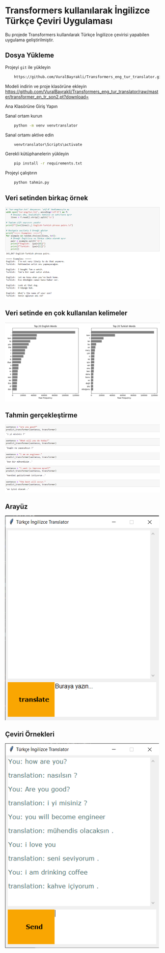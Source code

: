 
# Transformers kullanılarak İngilizce Türkçe Çeviri Uygulaması

Bu projede Transformers kullanılarak Türkçe İngilizce çevirisi yapabilen uygulama geliştirilmiştir.

## Dosya Yükleme

Projeyi `git` ile yükleyin

```bash
    https://github.com/VuralBayrakli/Transformers_eng_tur_translator.git
```

Modeli indirin ve proje klasörüne ekleyin
https://github.com/VuralBayrakli/Transformers_eng_tur_translator/raw/master/transformer_en_tr_son2.pt?download=

Ana Klasörüne Giriş Yapın

Sanal ortam kurun

```bash
    python -m venv venvtranslator
```

Sanal ortamı aktive edin

```bash
    venvtranslator\Scripts\activate
```

Gerekli kütüphanelerin yükleyin
```bash
    pip install -r requirements.txt
```

Projeyi çalıştırın
```bash
    python tahmin.py
```

## Veri setinden birkaç örnek

![App Screenshot](https://github.com/VuralBayrakli/Transformers_eng_tur_translator/blob/master/screenshots/ss1.png)

## Veri setinde en çok kullanılan kelimeler

![App Screenshot](https://github.com/VuralBayrakli/Transformers_eng_tur_translator/blob/master/screenshots/ss4.png)

## Tahmin gerçekleştirme

![App Screenshot](https://github.com/VuralBayrakli/Transformers_eng_tur_translator/blob/master/screenshots/ss6.png)

## Arayüz

![App Screenshot](https://github.com/VuralBayrakli/Transformers_eng_tur_translator/blob/master/screenshots/ss10.png)

## Çeviri Örnekleri

![App Screenshot](https://github.com/VuralBayrakli/Transformers_eng_tur_translator/blob/master/screenshots/ss9.png)
